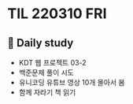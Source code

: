# TIL 220310 FRI

## 🧸 Daily study

- KDT 웹 프로젝트 03-2
- 백준문제 풀이 시도
- 유니코딩 유튜브 영상 10개 몰아서 봄
- 함께 자라기 책 읽기
